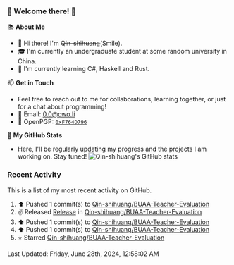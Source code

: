 ### 🌟 Welcome there! 🌟

📚 **About Me**
- 👋 Hi there! I'm ~~Qin-shihuang~~(Smile).
- 🎓 I'm currently an undergraduate student at some random university in China.
- 🌱 I'm currently learning C#, Haskell and Rust.

📫 **Get in Touch**
- Feel free to reach out to me for collaborations, learning together, or just for a chat about programming!
- 📩 Email: 0.0@owo.li
- 🔑 OpenPGP: [`0xF764D796`](https://keys.openpgp.org/vks/v1/by-fingerprint/99D5AF94A1585E16E14895EFBF6C0BF4F764D796)


📝 **My GitHub Stats**
- Here, I'll be regularly updating my progress and the projects I am working on. Stay tuned!
![Qin-shihuang's GitHub stats](https://github-readme-stats.vercel.app/api?username=Qin-shihuang&show_icons=true)

### Recent Activity

This is a list of my most recent activity on GitHub.

<!--RECENT_ACTIVITY:start-->
1. ⬆️ Pushed 1 commit(s) to [Qin-shihuang/BUAA-Teacher-Evaluation](https://github.com/Qin-shihuang/BUAA-Teacher-Evaluation)<br>
2. ✌️ Released [Release](https://github.com/Qin-shihuang/BUAA-Teacher-Evaluation/releases/tag/v0.0.1) in [Qin-shihuang/BUAA-Teacher-Evaluation](https://github.com/Qin-shihuang/BUAA-Teacher-Evaluation)<br>
3. ⬆️ Pushed 1 commit(s) to [Qin-shihuang/BUAA-Teacher-Evaluation](https://github.com/Qin-shihuang/BUAA-Teacher-Evaluation)<br>
4. ⬆️ Pushed 1 commit(s) to [Qin-shihuang/BUAA-Teacher-Evaluation](https://github.com/Qin-shihuang/BUAA-Teacher-Evaluation)<br>
5. ⭐ Starred [Qin-shihuang/BUAA-Teacher-Evaluation](https://github.com/Qin-shihuang/BUAA-Teacher-Evaluation)<br>
<!--RECENT_ACTIVITY:end-->

<!--RECENT_ACTIVITY:last_update-->
Last Updated: Friday, June 28th, 2024, 12:58:02 AM
<!--RECENT_ACTIVITY:last_update_end-->
